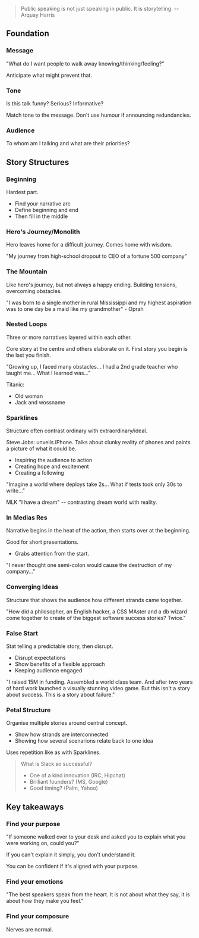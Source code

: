 > Public speaking is not just speaking in public. It is storytelling.
> -- Arquay Harris

## Foundation

### Message

"What do I want people to walk away knowing/thinking/feeling?"

Anticipate what might prevent that.

### Tone

Is this talk funny? Serious? Informative?

Match tone to the message. Don't use humour if announcing redundancies.

### Audience

To whom am I talking and what are their priorities?

## Story Structures

### Beginning

Hardest part.

- Find your narrative arc
- Define beginning and end
- Then fill in the middle

### Hero's Journey/Monolith

Hero leaves home for a difficult journey. Comes home with wisdom.

"My journey from high-school dropout to CEO of a fortune 500 company"

### The Mountain

Like hero's journey, but not always a happy ending. Building tensions, overcoming obstacles.

"I was born to a single mother in rural Mississippi and my highest aspiration was to one day be a maid like my grandmother" - Oprah

### Nested Loops

Three or more narratives layered within each other.

Core story at the centre and others elaborate on it. First story you begin is the last you finish.

"Growing up, I faced many obstacles... I had a 2nd grade teacher who taught me... What I learned was..."

Titanic:

- Old woman
- Jack and wossname

### Sparklines

Structure often contrast ordinary with extraordinary/ideal.

Steve Jobs: unveils iPhone. Talks about clunky reality of phones and paints a picture of what it could be.

- Inspiring the audience to action
- Creating hope and excitement
- Creating a following

"Imagine a world where deploys take 2s... What if tests took only 30s to write..."

MLK "I have a dream" -- contrasting dream world with reality.

### In Medias Res

Narrative begins in the heat of the action, then starts over at the beginning.

Good for short presentations.

- Grabs attention from the start.

"I never thought one semi-colon would cause the destruction of my company..."

### Converging Ideas

Structure that shows the audience how different strands came together.

"How did a philosopher, an English hacker, a CSS MAster and a db wizard come together to create of the biggest software success stories? Twice."

### False Start

Stat telling a predictable story, then disrupt.

- Disrupt expectations
- Show benefits of a flexible approach
- Keeping audience engaged

"I raised 15M in funding. Assembled a world class team. And after two years of hard work launched a visually stunning video game. But this isn't a story about success. This is a story about failure."

### Petal Structure

Organise multiple stories around central concept.

- Show how strands are interconnected
- Showing how several scenarions relate back to one idea

Uses repetition like as with Sparklines.

> What is Slack so successful?
>
> - One of a kind innovation (IRC, Hipchat)
> - Brilliant founders? (MS, Google)
> - Good timing? (Palm, Yahoo)

## Key takeaways

### Find your purpose

"If someone walked over to your desk and asked you to explain what you were working on, could you?"

If you can't explain it simply, you don't understand it.

You can be confident if it's aligned with your purpose.

### Find your emotions

"The best speakers speak from the heart. It is not about what they say, it is about how they make you feel."

### Find your composure

Nerves are normal.
